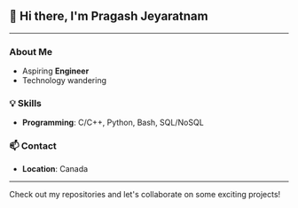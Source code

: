 ## 👋 Hi there, I'm Pragash Jeyaratnam

---

### About Me

- Aspiring **Engineer**
- Technology wandering

### 💡 Skills

- **Programming**: C/C++, Python, Bash, SQL/NoSQL

### 📫 Contact

- **Location**: Canada

---

Check out my repositories and let's collaborate on some exciting projects!
